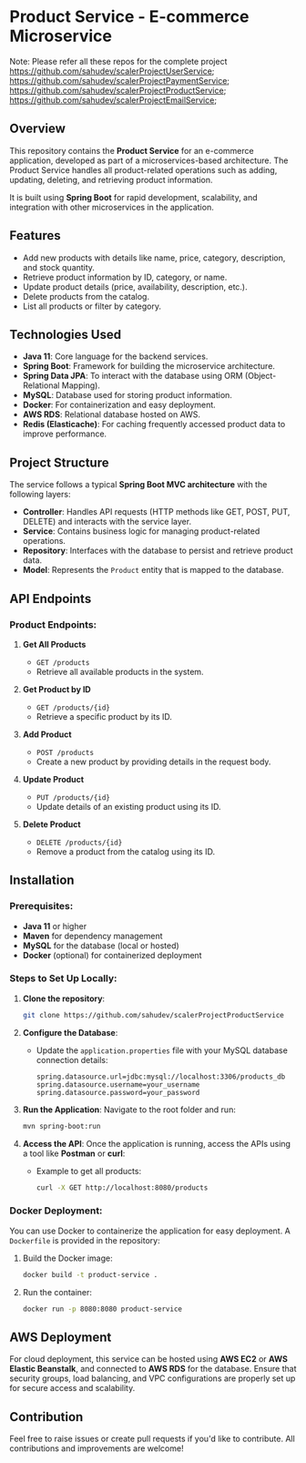 # Product Service - E-commerce Microservice

Note: Please refer all these repos for the complete project 
https://github.com/sahudev/scalerProjectUserService; 
https://github.com/sahudev/scalerProjectPaymentService; 
https://github.com/sahudev/scalerProjectProductService; 
https://github.com/sahudev/scalerProjectEmailService;

## Overview
This repository contains the **Product Service** for an e-commerce application, developed as part of a microservices-based architecture. The Product Service handles all product-related operations such as adding, updating, deleting, and retrieving product information.

It is built using **Spring Boot** for rapid development, scalability, and integration with other microservices in the application.

## Features
- Add new products with details like name, price, category, description, and stock quantity.
- Retrieve product information by ID, category, or name.
- Update product details (price, availability, description, etc.).
- Delete products from the catalog.
- List all products or filter by category.
  
## Technologies Used
- **Java 11**: Core language for the backend services.
- **Spring Boot**: Framework for building the microservice architecture.
- **Spring Data JPA**: To interact with the database using ORM (Object-Relational Mapping).
- **MySQL**: Database used for storing product information.
- **Docker**: For containerization and easy deployment.
- **AWS RDS**: Relational database hosted on AWS.
- **Redis (Elasticache)**: For caching frequently accessed product data to improve performance.

## Project Structure
The service follows a typical **Spring Boot MVC architecture** with the following layers:
- **Controller**: Handles API requests (HTTP methods like GET, POST, PUT, DELETE) and interacts with the service layer.
- **Service**: Contains business logic for managing product-related operations.
- **Repository**: Interfaces with the database to persist and retrieve product data.
- **Model**: Represents the `Product` entity that is mapped to the database.

## API Endpoints

### Product Endpoints:
1. **Get All Products**
   - `GET /products`
   - Retrieve all available products in the system.

2. **Get Product by ID**
   - `GET /products/{id}`
   - Retrieve a specific product by its ID.

3. **Add Product**
   - `POST /products`
   - Create a new product by providing details in the request body.

4. **Update Product**
   - `PUT /products/{id}`
   - Update details of an existing product using its ID.

5. **Delete Product**
   - `DELETE /products/{id}`
   - Remove a product from the catalog using its ID.

## Installation

### Prerequisites:
- **Java 11** or higher
- **Maven** for dependency management
- **MySQL** for the database (local or hosted)
- **Docker** (optional) for containerized deployment

### Steps to Set Up Locally:
1. **Clone the repository**:
   ```bash
   git clone https://github.com/sahudev/scalerProjectProductService
   ```

2. **Configure the Database**:
   - Update the `application.properties` file with your MySQL database connection details:
     ```properties
     spring.datasource.url=jdbc:mysql://localhost:3306/products_db
     spring.datasource.username=your_username
     spring.datasource.password=your_password
     ```

3. **Run the Application**:
   Navigate to the root folder and run:
   ```bash
   mvn spring-boot:run
   ```

4. **Access the API**:
   Once the application is running, access the APIs using a tool like **Postman** or **curl**:
   - Example to get all products:
     ```bash
     curl -X GET http://localhost:8080/products
     ```

### Docker Deployment:
You can use Docker to containerize the application for easy deployment. A `Dockerfile` is provided in the repository:
1. Build the Docker image:
   ```bash
   docker build -t product-service .
   ```

2. Run the container:
   ```bash
   docker run -p 8080:8080 product-service
   ```

## AWS Deployment
For cloud deployment, this service can be hosted using **AWS EC2** or **AWS Elastic Beanstalk**, and connected to **AWS RDS** for the database. Ensure that security groups, load balancing, and VPC configurations are properly set up for secure access and scalability.

## Contribution
Feel free to raise issues or create pull requests if you'd like to contribute. All contributions and improvements are welcome!
